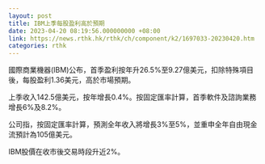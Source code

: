 ```yaml
---
layout: post
title: IBM上季每股盈利高於預期
date: 2023-04-20 08:19:56.000000000 +08:00
link: https://news.rthk.hk/rthk/ch/component/k2/1697033-20230420.htm
categories: rthk
---
```


國際商業機器(IBM)公布，首季盈利按年升26.5%至9.27億美元，扣除特殊項目後，每股盈利1.36美元，高於市場預期。

上季收入142.5億美元，按年增長0.4%。按固定匯率計算，首季軟件及諮詢業務增長6%及8.2%。

公司指，按固定匯率計算，預測全年收入將增長3%至5%，並重申全年自由現金流預計為105億美元。

IBM股價在收市後交易時段升近2%。

